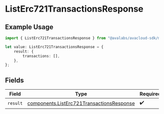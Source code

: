 # ListErc721TransactionsResponse

## Example Usage

```typescript
import { ListErc721TransactionsResponse } from "@avalabs/avacloud-sdk/models/operations";

let value: ListErc721TransactionsResponse = {
    result: {
        transactions: [],
    },
};
```

## Fields

| Field                                                                                                  | Type                                                                                                   | Required                                                                                               | Description                                                                                            |
| ------------------------------------------------------------------------------------------------------ | ------------------------------------------------------------------------------------------------------ | ------------------------------------------------------------------------------------------------------ | ------------------------------------------------------------------------------------------------------ |
| `result`                                                                                               | [components.ListErc721TransactionsResponse](../../models/components/listerc721transactionsresponse.md) | :heavy_check_mark:                                                                                     | N/A                                                                                                    |